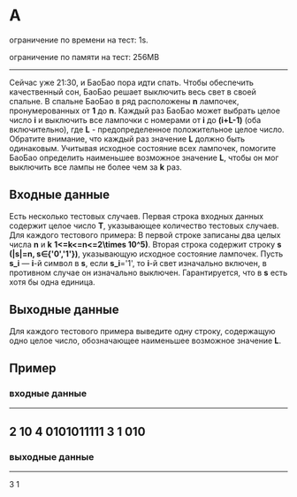 # A

ограничение по времени на тест: 1s.

ограничение по памяти на тест: 256MB

---------------------------------------
Сейчас уже 21:30, и БаоБао пора идти спать. Чтобы обеспечить качественный сон, БаоБао решает выключить весь свет в своей спальне.
В спальне БаоБао в ряд расположены **n** лампочек, пронумерованных от **1** до **n**. Каждый раз БаоБао может выбрать целое число **i** и выключить все лампочки с номерами от **i** до **(i+L-1)** (оба включительно), где **L** - предопределенное положительное целое число. Обратите внимание, что каждый раз значение **L** должно быть одинаковым.
Учитывая исходное состояние всех лампочек, помогите БаоБао определить наименьшее возможное значение **L**, чтобы он мог выключить все лампы не более чем за **k** раз.

## **Входные данные**
Есть несколько тестовых случаев. Первая строка входных данных содержит целое число **T**, указывающее количество тестовых случаев. Для каждого тестового примера:
В первой строке записаны два целых числа **n** и **k** **1<=k<=n<=2\times 10^5)**.
Вторая строка содержит строку **s (|s|=n, s∈{'0','1'})**, указывающую исходное состояние лампочек. Пусть **s_i** — **i**-й символ в **s**, если **s_i**='1', то **i**-й свет изначально включен, в противном случае он изначально выключен. Гарантируется, что в **s** есть хотя бы одна единица.

## **Выходные данные**
Для каждого тестового примера выведите одну строку, содержащую одно целое число, обозначающее наименьшее возможное значение **L**.

## **Пример**
### **входные данные**
---
2
10 4
0101011111
3 1
010
---
### **выходные данные**
---
3
1
